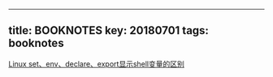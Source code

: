 
---
title: BOOKNOTES
key: 20180701
tags: booknotes
---
[Linux set、env、declare、export显示shell变量的区别](https://www.cnblogs.com/wfwenchao/p/6139039.html#nohup-%E5%91%BD%E4%BB%A4)
